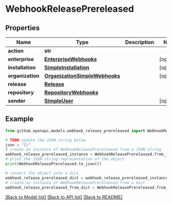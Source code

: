 # WebhookReleasePrereleased


## Properties

Name | Type | Description | Notes
------------ | ------------- | ------------- | -------------
**action** | **str** |  | 
**enterprise** | [**EnterpriseWebhooks**](EnterpriseWebhooks.md) |  | [optional] 
**installation** | [**SimpleInstallation**](SimpleInstallation.md) |  | [optional] 
**organization** | [**OrganizationSimpleWebhooks**](OrganizationSimpleWebhooks.md) |  | [optional] 
**release** | [**Release**](Release.md) |  | 
**repository** | [**RepositoryWebhooks**](RepositoryWebhooks.md) |  | 
**sender** | [**SimpleUser**](SimpleUser.md) |  | [optional] 

## Example

```python
from github_openapi.models.webhook_release_prereleased import WebhookReleasePrereleased

# TODO update the JSON string below
json = "{}"
# create an instance of WebhookReleasePrereleased from a JSON string
webhook_release_prereleased_instance = WebhookReleasePrereleased.from_json(json)
# print the JSON string representation of the object
print(WebhookReleasePrereleased.to_json())

# convert the object into a dict
webhook_release_prereleased_dict = webhook_release_prereleased_instance.to_dict()
# create an instance of WebhookReleasePrereleased from a dict
webhook_release_prereleased_from_dict = WebhookReleasePrereleased.from_dict(webhook_release_prereleased_dict)
```
[[Back to Model list]](../README.md#documentation-for-models) [[Back to API list]](../README.md#documentation-for-api-endpoints) [[Back to README]](../README.md)


